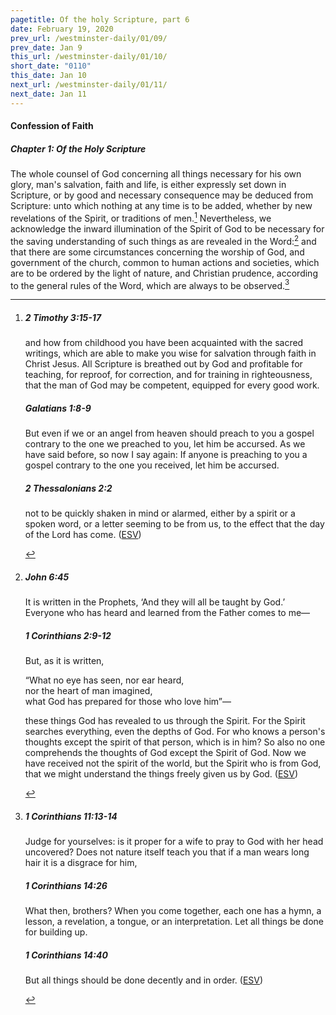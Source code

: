 ```yaml
---
pagetitle: Of the holy Scripture, part 6
date: February 19, 2020
prev_url: /westminster-daily/01/09/
prev_date: Jan 9
this_url: /westminster-daily/01/10/
short_date: "0110"
this_date: Jan 10
next_url: /westminster-daily/01/11/
next_date: Jan 11
---
```


#### Confession of Faith

##### Chapter 1: Of the Holy Scripture

The whole counsel of God concerning all things necessary for his own glory, man's salvation, faith and life, is either expressly set down in Scripture, or by good and necessary consequence may be deduced from Scripture: unto which nothing at any time is to be added, whether by new revelations of the Spirit, or traditions of men.[^fnref:wcf1] Nevertheless, we acknowledge the inward illumination of the Spirit of God to be necessary for the saving understanding of such things as are revealed in the Word:[^fnref:wcf2] and that there are some circumstances concerning the worship of God, and government of the church, common to human actions and societies, which are to be ordered by the light of nature, and Christian prudence, according to the general rules of the Word, which are always to be observed.[^fnref:wcf3]

[^fnref:wcf1]: <div class="esv"><h5>2 Timothy 3:15-17</h5> <div class="esv-text"><p id="p55003015.01-1">and how from childhood you have been acquainted with the sacred writings, which are able to make you wise for salvation through faith in Christ Jesus. All Scripture is breathed out by God and profitable for teaching, for reproof, for correction, and for training in righteousness, that the man of God may be competent, equipped for every good work.</p> </div><h5>Galatians 1:8-9</h5> <div class="esv-text"><p id="p48001008.01-2">But even if we or an angel from heaven should preach to you a gospel contrary to the one we preached to you, let him be accursed. As we have said before, so now I say again: If anyone is preaching to you a gospel contrary to the one you received, let him be accursed.</p> </div><h5>2 Thessalonians 2:2</h5> <div class="esv-text"><p id="p53002002.01-3">not to be quickly shaken in mind or alarmed, either by a spirit or a spoken word, or a letter seeming to be from us, to the effect that the day of the Lord has come.  (<a href="http://www.esv.org" class="copyright">ESV</a>)</p> </div> </div>

[^fnref:wcf2]: <div class="esv"><h5>John 6:45</h5> <div class="esv-text"><p id="p43006045.01-1"><span class="woc">It is written in the Prophets, &#8216;And they will all be taught by God.&#8217; Everyone who has heard and learned from the Father comes to me&#8212;</span></p> </div><h5>1 Corinthians 2:9-12</h5> <div class="esv-text"><p id="p46002009.01-2">But, as it is written,</p> <div class="block-indent"> <p class="line-group" id="p46002009.06-2">&#8220;What no eye has seen, nor ear heard,<br /> <span class="indent"></span>nor the heart of man imagined,<br /> what God has prepared for those who love him&#8221;&#8212;</p> </div>  <p class="same-paragraph" id="p46002010.01-2">these things God has revealed to us through the Spirit. For the Spirit searches everything, even the depths of God. For who knows a person's thoughts except the spirit of that person, which is in him? So also no one comprehends the thoughts of God except the Spirit of God. Now we have received not the spirit of the world, but the Spirit who is from God, that we might understand the things freely given us by God.  (<a href="http://www.esv.org" class="copyright">ESV</a>)</p> </div> </div>

[^fnref:wcf3]: <div class="esv"><h5>1 Corinthians 11:13-14</h5> <div class="esv-text"><p id="p46011013.01-1">Judge for yourselves: is it proper for a wife to pray to God with her head uncovered? Does not nature itself teach you that if a man wears long hair it is a disgrace for him,</p> </div><h5>1 Corinthians 14:26</h5> <div class="esv-text"> <p id="p46014026.03-2">What then, brothers? When you come together, each one has a hymn, a lesson, a revelation, a tongue, or an interpretation. Let all things be done for building up.</p> </div><h5>1 Corinthians 14:40</h5> <div class="esv-text"><p id="p46014040.01-3">But all things should be done decently and in order.  (<a href="http://www.esv.org" class="copyright">ESV</a>)</p> </div> </div>


